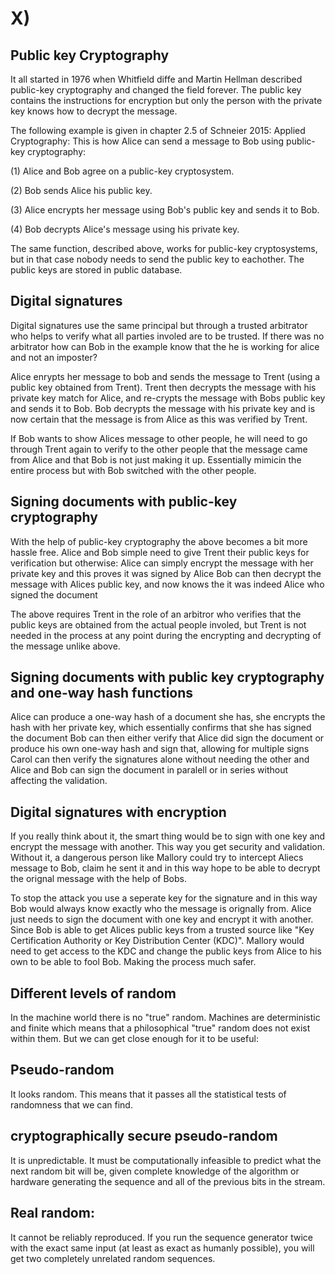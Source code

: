 # X)

## Public key Cryptography

It all started in 1976 when Whitfield diffe and Martin Hellman described public-key cryptography and changed the field forever. The public key contains the instructions for encryption but only the person with the private key knows how to decrypt the message.

The following example is given in chapter 2.5 of Schneier 2015: Applied Cryptography:
This is how Alice can send a message to Bob using public-key cryptography:

(1) Alice and Bob agree on a public-key cryptosystem.

(2) Bob sends Alice his public key.

(3) Alice encrypts her message using Bob's public key and sends it to Bob.

(4) Bob decrypts Alice's message using his private key.

The same function, described above, works for public-key cryptosystems, but in that case nobody needs to send the public key to eachother. The public keys are stored in public database.

## Digital signatures

Digital signatures use the same principal but through a trusted arbitrator who helps to verify what all parties involed are to be trusted.
If there was no arbitrator how can Bob in the example know that the he is working for alice and not an imposter?

Alice enrypts her message to bob and sends the message to Trent (using a public key obtained from Trent).
Trent then decrypts the message with his private key match for Alice, and re-crypts the message with Bobs public key and sends it to Bob.
Bob decrypts the message with his private key and is now certain that the message is from Alice as this was verified by Trent.

If Bob wants to show Alices message to other people, he will need to go through Trent again to verify to the other people that the message came from Alice and that Bob is not just making it up.
Essentially mimicin the entire process but with Bob switched with the other people.

## Signing documents with public-key cryptography

With the help of public-key cryptography the above becomes a bit more hassle free. Alice and Bob simple need to give Trent their public keys for verification but otherwise:
Alice can simply encrypt the message with her private key and this proves it was signed by Alice
Bob can then decrypt the message with Alices public key, and now knows the it was indeed Alice who signed the document

The above requires Trent in the role of an arbitror who verifies that the public keys are obtained from the actual people involed, but Trent is not needed in the process at any point during the 
encrypting and decrypting of the message unlike above.

## Signing documents with public key cryptography and one-way hash functions

Alice can produce a one-way hash of a document she has, she encrypts the hash with her private key, which essentially confirms that she has signed the document
Bob can then either verify that Alice did sign the document or produce his own one-way hash and sign that, allowing for multiple signs
Carol can then verify the signatures alone without needing the other and Alice and Bob can sign the document in paralell or in series without affecting the validation.

## Digital signatures with encryption

If you really think about it, the smart thing would be to sign with one key and encrypt the message with another. This way you get security and validation. Without it, a dangerous person like Mallory could 
try to intercept Aliecs message to Bob, claim he sent it and in this way hope to be able to decrypt the orignal message with the help of Bobs.

To stop the attack you use a seperate key for the signature and in this way Bob would always know exactly who the message is orignally from. Alice just needs to sign the document with one key and encrypt it with another.
Since Bob is able to get Alices public keys from a trusted source like "Key Certification Authority or Key Distribution Center (KDC)". Mallory would need to get access to the KDC and change the public keys from Alice to his own to be able to fool Bob. Making the process much safer.

## Different levels of random

In the machine world there is no "true" random. Machines are deterministic and finite which means that a philosophical "true" random does not exist within them. But we can get close enough for it to be useful:
## Pseudo-random
It looks random. This means that it passes all the statistical tests of randomness that we can find.

## cryptographically secure pseudo-random
It is unpredictable. It must be computationally infeasible to predict what the next random bit will be, given complete knowledge of the algorithm or hardware generating the sequence and all of the previous bits in the stream.

## Real random: 
It cannot be reliably reproduced. If you run the sequence generator twice with the exact same input (at least as exact as humanly possible), you will get two completely unrelated random sequences.





